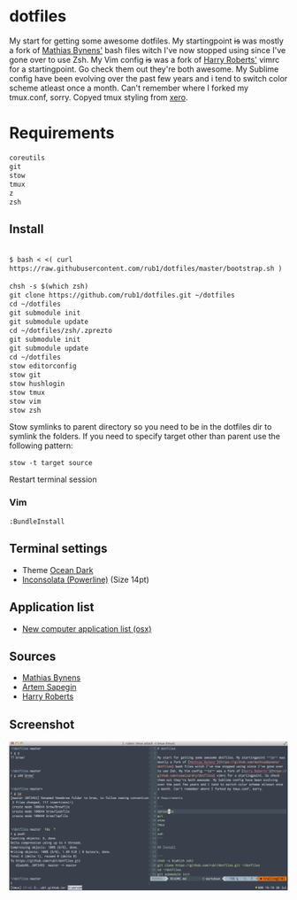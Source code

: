 # dotfiles

My start for getting some awesome dotfiles. My startingpoint ~~is~~ was mostly a fork of [Mathias Bynens'](https://github.com/mathiasbynens/dotfiles) bash files witch I've now stopped using since I've gone over to use Zsh. My Vim config ~~is~~ was a fork of [Harry Roberts'](https://github.com/csswizardry/dotfiles) vimrc for a startingpoint. Go check them out they're both awesome. My Sublime config have been evolving over the past few years and i tend to switch color scheme atleast once a month. Can't remember where I forked my tmux.conf, sorry. Copyed tmux styling from [xero](https://github.com/xero/dotfiles).

# Requirements

```
coreutils
git
stow
tmux
z
zsh
```

## Install

``` 

$ bash < <( curl https://raw.githubusercontent.com/rub1/dotfiles/master/bootstrap.sh )

chsh -s $(which zsh)
git clone https://github.com/rub1/dotfiles.git ~/dotfiles
cd ~/dotfiles
git submodule init
git submodule update
cd ~/dotfiles/zsh/.zprezto
git submodule init
git submodule update
cd ~/dotfiles
stow editorconfig
stow git
stow hushlogin
stow tmux
stow vim
stow zsh
```

Stow symlinks to parent directory so you need to be in the dotfiles dir to symlink the folders. If you need to specify target other than parent use the following pattern:

```
stow -t target source
```

Restart terminal session

### Vim

``` 
:BundleInstall
```

## Terminal settings

- Theme [Ocean Dark](https://github.com/chriskempson/base16-iterm2)
- [Inconsolata (Powerline)](https://github.com/Lokaltog/powerline-fonts/tree/master/Inconsolata) (Size 14pt)

## Application list

- [New computer application list (osx)](Applications.md)

## Sources

- [Mathias Bynens](https://github.com/mathiasbynens/dotfiles) 
- [Artem Sapegin](https://github.com/sapegin/dotfiles)
- [Harry Roberts](https://github.com/csswizardry/dotfiles)

## Screenshot

![Screenshot of terminal](screenshot.png)
